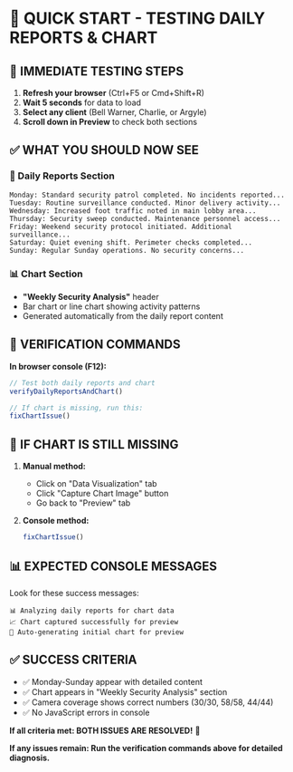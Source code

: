 🎯 QUICK START - TESTING DAILY REPORTS & CHART
==============================================

## 🚀 IMMEDIATE TESTING STEPS

1. **Refresh your browser** (Ctrl+F5 or Cmd+Shift+R)
2. **Wait 5 seconds** for data to load
3. **Select any client** (Bell Warner, Charlie, or Argyle)
4. **Scroll down in Preview** to check both sections

## ✅ WHAT YOU SHOULD NOW SEE

### 📅 Daily Reports Section
```
Monday: Standard security patrol completed. No incidents reported...
Tuesday: Routine surveillance conducted. Minor delivery activity...
Wednesday: Increased foot traffic noted in main lobby area...
Thursday: Security sweep conducted. Maintenance personnel access...
Friday: Weekend security protocol initiated. Additional surveillance...
Saturday: Quiet evening shift. Perimeter checks completed...
Sunday: Regular Sunday operations. No security concerns...
```

### 📊 Chart Section
- **"Weekly Security Analysis"** header
- Bar chart or line chart showing activity patterns
- Generated automatically from the daily report content

## 🧪 VERIFICATION COMMANDS

**In browser console (F12):**

```javascript
// Test both daily reports and chart
verifyDailyReportsAndChart()

// If chart is missing, run this:
fixChartIssue()
```

## 🔧 IF CHART IS STILL MISSING

1. **Manual method:**
   - Click on "Data Visualization" tab
   - Click "Capture Chart Image" button  
   - Go back to "Preview" tab

2. **Console method:**
   ```javascript
   fixChartIssue()
   ```

## 📊 EXPECTED CONSOLE MESSAGES

Look for these success messages:
```
📊 Analyzing daily reports for chart data
📈 Chart captured successfully for preview
🔄 Auto-generating initial chart for preview
```

## ✅ SUCCESS CRITERIA

- ✅ Monday-Sunday appear with detailed content
- ✅ Chart appears in "Weekly Security Analysis" section  
- ✅ Camera coverage shows correct numbers (30/30, 58/58, 44/44)
- ✅ No JavaScript errors in console

**If all criteria met: BOTH ISSUES ARE RESOLVED!** 🎉

**If any issues remain: Run the verification commands above for detailed diagnosis.**
